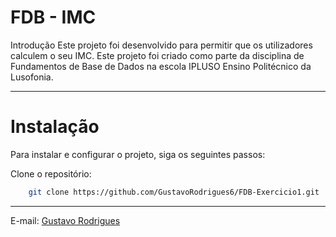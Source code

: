 # FDB - IMC

Introdução
Este projeto foi desenvolvido para permitir que os utilizadores calculem o seu IMC. Este projeto foi criado como parte da disciplina de Fundamentos de Base de Dados na escola IPLUSO Ensino Politécnico da Lusofonia.
***
# Instalação
Para instalar e configurar o projeto, siga os seguintes passos:

Clone o repositório:
```sh
    git clone https://github.com/GustavoRodrigues6/FDB-Exercicio1.git
```
***

E-mail:
[Gustavo Rodrigues](mailto:gurodriguesalves12@gmail.com)  



